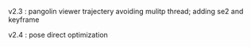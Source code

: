 v2.3 : pangolin viewer trajectery avoiding mulitp thread; adding se2 and keyframe

v2.4 : pose direct optimization